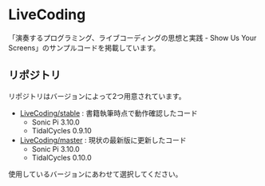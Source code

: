 # LiveCoding

「演奏するプログラミング、ライブコーディングの思想と実践 - Show Us Your Screens」のサンプルコードを掲載しています。

## リポジトリ

リポジトリはバージョンによって2つ用意されています。

- [LiveCoding/stable](https://github.com/tado/LiveCoding/stable) : 書籍執筆時点で動作確認したコード
  - Sonic Pi 3.10.0
  - TidalCycles 0.9.10
- [LiveCoding/master](https://github.com/tado/LiveCoding/master) : 現状の最新版に更新したコード
  - Sonic Pi 3.10.0
  - TidalCycles 0.10.0
  
使用しているバージョンにあわせて選択してください。
